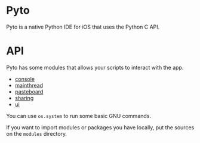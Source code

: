 # Pyto

Pyto is a native Python IDE for iOS that uses the Python C API.

# API

Pyto has some modules that allows your scripts to interact with the app.

- [console](Console)
- [mainthread](MainThread)
- [pasteboard](Pasteboard)
- [sharing](Sharing)
- [ui](UI)

You can use `os.system` to run some basic GNU commands.

If you want to import modules or packages you have locally, put the sources on the `modules` directory.
